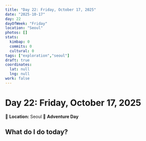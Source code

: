 ```yaml
---
title: "Day 22: Friday, October 17, 2025"
date: "2025-10-17"
day: 22
dayOfWeek: "Friday"
location: "Seoul"
photos: []
stats:
  kimbap: 0
  commits: 0
  cultural: 0
tags: ["exploration","seoul"]
draft: true
coordinates:
  lat: null
  lng: null
work: false
---
```

# Day 22: Friday, October 17, 2025

📍 **Location:** Seoul
🎒 **Adventure Day**

## What do I do today?


